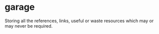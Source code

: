 # garage
Storing all the references, links, useful or waste resources which may or may never be required.
